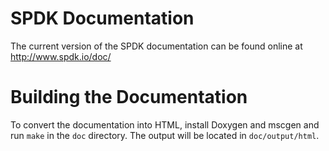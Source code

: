 SPDK Documentation
==================

The current version of the SPDK documentation can be found online at
http://www.spdk.io/doc/

Building the Documentation
==========================

To convert the documentation into HTML, install Doxygen and mscgen and run `make` in the `doc`
directory.  The output will be located in `doc/output/html`.
